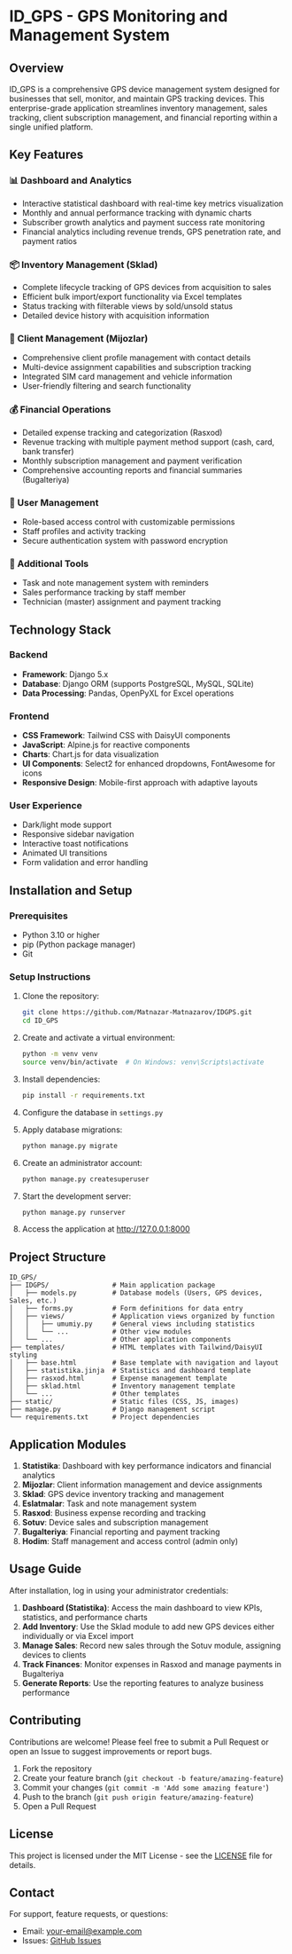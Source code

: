 # ID_GPS - GPS Monitoring and Management System

## Overview
ID_GPS is a comprehensive GPS device management system designed for businesses that sell, monitor, and maintain GPS tracking devices. This enterprise-grade application streamlines inventory management, sales tracking, client subscription management, and financial reporting within a single unified platform.

## Key Features

### 📊 Dashboard and Analytics
- Interactive statistical dashboard with real-time key metrics visualization
- Monthly and annual performance tracking with dynamic charts
- Subscriber growth analytics and payment success rate monitoring
- Financial analytics including revenue trends, GPS penetration rate, and payment ratios

### 📦 Inventory Management (Sklad)
- Complete lifecycle tracking of GPS devices from acquisition to sales
- Efficient bulk import/export functionality via Excel templates
- Status tracking with filterable views by sold/unsold status
- Detailed device history with acquisition information

### 👥 Client Management (Mijozlar)
- Comprehensive client profile management with contact details
- Multi-device assignment capabilities and subscription tracking
- Integrated SIM card management and vehicle information
- User-friendly filtering and search functionality

### 💰 Financial Operations
- Detailed expense tracking and categorization (Rasxod)
- Revenue tracking with multiple payment method support (cash, card, bank transfer)
- Monthly subscription management and payment verification
- Comprehensive accounting reports and financial summaries (Bugalteriya)

### 👤 User Management
- Role-based access control with customizable permissions
- Staff profiles and activity tracking
- Secure authentication system with password encryption

### 📝 Additional Tools
- Task and note management system with reminders
- Sales performance tracking by staff member
- Technician (master) assignment and payment tracking

## Technology Stack

### Backend
- **Framework**: Django 5.x
- **Database**: Django ORM (supports PostgreSQL, MySQL, SQLite)
- **Data Processing**: Pandas, OpenPyXL for Excel operations

### Frontend
- **CSS Framework**: Tailwind CSS with DaisyUI components
- **JavaScript**: Alpine.js for reactive components
- **Charts**: Chart.js for data visualization
- **UI Components**: Select2 for enhanced dropdowns, FontAwesome for icons
- **Responsive Design**: Mobile-first approach with adaptive layouts

### User Experience
- Dark/light mode support
- Responsive sidebar navigation
- Interactive toast notifications
- Animated UI transitions
- Form validation and error handling

## Installation and Setup

### Prerequisites
- Python 3.10 or higher
- pip (Python package manager)
- Git

### Setup Instructions

1. Clone the repository:
   ```bash
   git clone https://github.com/Matnazar-Matnazarov/IDGPS.git
   cd ID_GPS
   ```

2. Create and activate a virtual environment:
   ```bash
   python -m venv venv
   source venv/bin/activate  # On Windows: venv\Scripts\activate
   ```

3. Install dependencies:
   ```bash
   pip install -r requirements.txt
   ```

4. Configure the database in `settings.py`

5. Apply database migrations:
   ```bash
   python manage.py migrate
   ```

6. Create an administrator account:
   ```bash
   python manage.py createsuperuser
   ```

7. Start the development server:
   ```bash
   python manage.py runserver
   ```

8. Access the application at http://127.0.0.1:8000

## Project Structure

```
ID_GPS/
├── IDGPS/                # Main application package
│   ├── models.py         # Database models (Users, GPS devices, Sales, etc.)
│   ├── forms.py          # Form definitions for data entry
│   ├── views/            # Application views organized by function
│   │   ├── umumiy.py     # General views including statistics
│   │   └── ...           # Other view modules
│   └── ...               # Other application components
├── templates/            # HTML templates with Tailwind/DaisyUI styling
│   ├── base.html         # Base template with navigation and layout
│   ├── statistika.jinja  # Statistics and dashboard template
│   ├── rasxod.html       # Expense management template
│   ├── sklad.html        # Inventory management template
│   └── ...               # Other templates
├── static/               # Static files (CSS, JS, images)
├── manage.py             # Django management script
└── requirements.txt      # Project dependencies
```

## Application Modules

1. **Statistika**: Dashboard with key performance indicators and financial analytics
2. **Mijozlar**: Client information management and device assignments
3. **Sklad**: GPS device inventory tracking and management
4. **Eslatmalar**: Task and note management system
5. **Rasxod**: Business expense recording and tracking
6. **Sotuv**: Device sales and subscription management
7. **Bugalteriya**: Financial reporting and payment tracking
8. **Hodim**: Staff management and access control (admin only)

## Usage Guide

After installation, log in using your administrator credentials:

1. **Dashboard (Statistika)**: Access the main dashboard to view KPIs, statistics, and performance charts
2. **Add Inventory**: Use the Sklad module to add new GPS devices either individually or via Excel import
3. **Manage Sales**: Record new sales through the Sotuv module, assigning devices to clients
4. **Track Finances**: Monitor expenses in Rasxod and manage payments in Bugalteriya
5. **Generate Reports**: Use the reporting features to analyze business performance

## Contributing

Contributions are welcome! Please feel free to submit a Pull Request or open an Issue to suggest improvements or report bugs.

1. Fork the repository
2. Create your feature branch (`git checkout -b feature/amazing-feature`)
3. Commit your changes (`git commit -m 'Add some amazing feature'`)
4. Push to the branch (`git push origin feature/amazing-feature`)
5. Open a Pull Request

## License

This project is licensed under the MIT License - see the [LICENSE](LICENSE) file for details.

## Contact

For support, feature requests, or questions:
- Email: [your-email@example.com](mailto:your-email@example.com)
- Issues: [GitHub Issues](https://github.com/Matnazar-Matnazarov/IDGPS/issues)
